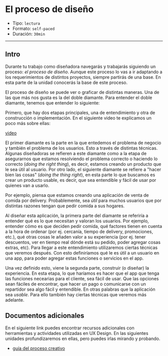 # El proceso de diseño

- Tipo: `lectura`
- Formato: `self-paced`
- Duración: `30min`

***

## Intro

Durante tu trabajo como diseñadora navegarás y trabajarás siguiendo un proceso:
_el proceso de diseño_. Aunque este proceso lo vas a ir adaptando a los
requerimientos de distintos proyectos, siempre partirás de una base. En esta
parte de la unidad conocerás la base de este proceso.

El proceso de diseño se puede ver o graficar de distintas maneras. Una de las
que más nos gusta es la del doble diamante. Para entender el doble diamante,
tenemos que entender lo siguiente:

Primero, que hay dos etapas principales, una de entendimiento y otra de
construcción o implementación. En el siguiente video te explicamos un poco más
sobre ellas:

[video](https://youtu.be/fRvoSAm2Nrs)

El primer diamante es la parte en la que entedemos el problema de negocio y
también el problema de los usuarios. Esto a través de distintas técnicas.
Algunas diseñadoras se refieren a este diamante como a la etapa de asegurarnos 
que estamos resolviendo el problema correcto o haciendo lo correcto
(_doing the right thing_), es decir, estamos creando un producto que le sea útil
al usuario. Por otro lado, el siguiente diamante se refiere a
"hacer bien las cosas" (_doing the thing right_), en esta parte lo que
buscamos es crear un producto usable, es decir, que sea entendible y fácil de
usar por quienes van a usarlo.

Por ejemplo, piensa que estamos creando una aplicación de venta de comida por
delivery. Probablemente, sea _útil_ para muchos usuarios que por distintas
razones tengan que pedir comida a sus hogares.

Al diseñar esta aplicación, la primera parte del diamante se referiría a
entender qué es lo que necesitan y valoran los usuarios. Por ejemplo, entender
cómo es que deciden pedir comida, qué factores tienen en cuenta a la hora
de ordenar (por ej. cercanía, tiempo de delivery, promociones, etc.), qué
otras cosas le añaden valor a su experiencia (por ej. tener descuentos, ver
en tiempo real dónde está su pedido, poder agregar cosas extras, etc). Para
llegar a este entendimiento utilizaremos ciertas técnicas que veremos después.
Con esto definiríamos qué le es útil a un usuario en una app, para poder agregar
estas funciones o servicios en el app. 

Una vez definido esto, viene la segunda parte, construir (o diseñar) la
experiencia. En esta etapa, lo que haríamos es hacer que el app que tenga las
funciones necearias para el cliente, sea fácil de usar. Que las opciones sean
fáciles de encontrar, que hacer un pago o comunicarse con un repartidor sea algo
fácil y entendible. En otras palabras que la aplicación sea _usable_. Para ello
también hay ciertas técnicas que veremos más adelante.

## Documentos adicionales

En el siguiente link puedes encontrar recursos adicionales con herramientas y
actividades utilizadas en UX Design. En las siguientes unidades profundizaremos
en ellas, pero puedes irlas mirando y probando.

- [guía del proceso creativo](https://drive.google.com/open?id=1z7xAMMRKtTQbwMJ-mUhcDKwWbdN1x04P)